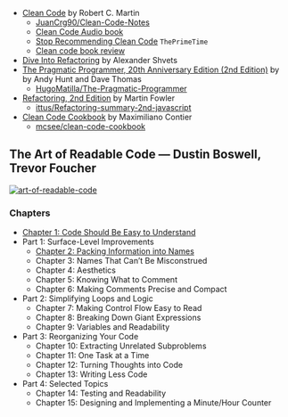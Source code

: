 * [Clean Code](https://www.goodreads.com/book/show/3735293-clean-code) by Robert C. Martin
    * [JuanCrg90/Clean-Code-Notes](https://github.com/JuanCrg90/Clean-Code-Notes)
    * [Clean Code Audio book](https://www.youtube.com/watch?v=-8h1sZ6nyY0)
    * [Stop Recommending Clean Code](https://www.youtube.com/watch?v=IqHaGd9J42s) `ThePrimeTime`
    * [Clean code book review](https://www.youtube.com/playlist?list=PL-uROEx3vAxg-yricXrDaOK9xzHGGQk1u)
* [Dive Into Refactoring](https://refactoring.guru/refactoring/course) by Alexander Shvets
* [The Pragmatic Programmer, 20th Anniversary Edition (2nd Edition)](https://pragprog.com/titles/tpp20/the-pragmatic-programmer-20th-anniversary-edition/) by by Andy Hunt and Dave Thomas
	* [HugoMatilla/The-Pragmatic-Programmer](https://github.com/HugoMatilla/The-Pragmatic-Programmer)
* [Refactoring, 2nd Edition](https://www.amazon.com/Refactoring-Improving-Existing-Addison-Wesley-Signature/dp/0134757599/) by Martin Fowler
    * [ittus/Refactoring-summary-2nd-javascript](https://github.com/ittus/Refactoring-summary-2nd-javascript)
* [Clean Code Cookbook](https://www.amazon.com/Clean-Code-Cookbook-Recipes-Improve/dp/1098144724) by Maximiliano Contier
    * [mcsee/clean-code-cookbook](https://github.com/mcsee/clean-code-cookbook)

## The Art of Readable Code — Dustin Boswell, Trevor Foucher

<a href="https://www.goodreads.com/en/book/show/8677004">
	<img src="https://i.ibb.co/8K4PvPC/image.png" alt="art-of-readable-code">
</a>

### Chapters

* [Chapter 1: Code Should Be Easy to Understand](chapters/1-code-should-be-easy.md)
* Part 1: Surface-Level Improvements
	* [Chapter 2: Packing Information into Names](chapters/2-packing-information-into-names.md)
	* Chapter 3: Names That Can’t Be Misconstrued
	* Chapter 4: Aesthetics
	* Chapter 5: Knowing What to Comment
	* Chapter 6: Making Comments Precise and Compact
* Part 2: Simplifying Loops and Logic
	* Chapter 7: Making Control Flow Easy to Read
	* Chapter 8: Breaking Down Giant Expressions
	* Chapter 9: Variables and Readability
* Part 3: Reorganizing Your Code
	* Chapter 10: Extracting Unrelated Subproblems
	* Chapter 11: One Task at a Time
	* Chapter 12: Turning Thoughts into Code
	* Chapter 13: Writing Less Code
* Part 4: Selected Topics
	* Chapter 14: Testing and Readability
	* Chapter 15: Designing and Implementing a Minute/Hour Counter